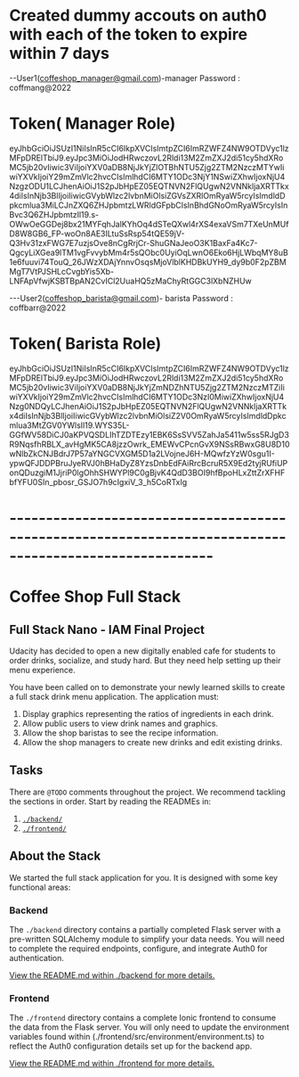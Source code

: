 # Created dummy accouts on auth0 with each of the token to expire within 7 days

--User1(coffeshop_manager@gmail.com)-manager
Password : coffmang@2022
# Token( Manager Role)
eyJhbGciOiJSUzI1NiIsInR5cCI6IkpXVCIsImtpZCI6ImRZWFZ4NW9OTDVyc1lzMFpDRElTbiJ9.eyJpc3MiOiJodHRwczovL2Rldi13M2ZmZXJ2di51cy5hdXRoMC5jb20vIiwic3ViIjoiYXV0aDB8NjJkYjZlOTBhNTU5Zjg2ZTM2NzczMTYwIiwiYXVkIjoiY29mZmVlc2hvcCIsImlhdCI6MTY1ODc3NjY1NSwiZXhwIjoxNjU4NzgzODU1LCJhenAiOiJ1S2pJbHpEZ05EQTNVN2FlQUgwN2VNNkljaXRTTkx4diIsInNjb3BlIjoiIiwicGVybWlzc2lvbnMiOlsiZGVsZXRlOmRyaW5rcyIsImdldDpkcmlua3MiLCJnZXQ6ZHJpbmtzLWRldGFpbCIsInBhdGNoOmRyaW5rcyIsInBvc3Q6ZHJpbmtzIl19.s-OWwOeGGDej8bx21MYFqhJalKYhOq4dSTeQXwl4rXS4exaVSm7TXeUnMUfD8W8GB6_FP-woOn8AE3ILtuSsRsp54tQE59jV-Q3Hv31zxFWG7E7uzjsOve8nCgRrjCr-ShuGNaJeoO3K1BaxFa4Kc7-QgcyLiXGea9lTM1vgFvvybMm4r5sQObc0UyiOqLwnO6Eko6HjLWbqMY8uB1e6fuuvi74TouQ_26JWzXDAjYnnvOsqsMjoVlblKHDBkUYH9_dy9b0F2pZBMMgT7VtPJSHLcCvgbYis5Xb-LNFApVfwjKSBTBpAN2CvICl2UuaHQ5zMaChyRtGGC3lXbNZHUw


---User2(coffeshop_barista@gmail.com)- barista
Password : coffbarr@2022
# Token( Barista Role)
eyJhbGciOiJSUzI1NiIsInR5cCI6IkpXVCIsImtpZCI6ImRZWFZ4NW9OTDVyc1lzMFpDRElTbiJ9.eyJpc3MiOiJodHRwczovL2Rldi13M2ZmZXJ2di51cy5hdXRoMC5jb20vIiwic3ViIjoiYXV0aDB8NjJkYjZmNDZhNTU5Zjg2ZTM2NzczMTZiIiwiYXVkIjoiY29mZmVlc2hvcCIsImlhdCI6MTY1ODc3NzI0MiwiZXhwIjoxNjU4Nzg0NDQyLCJhenAiOiJ1S2pJbHpEZ05EQTNVN2FlQUgwN2VNNkljaXRTTkx4diIsInNjb3BlIjoiIiwicGVybWlzc2lvbnMiOlsiZ2V0OmRyaW5rcyIsImdldDpkcmlua3MtZGV0YWlsIl19.WYS35L-GGfWV58DiCJ0aKPVQSDLIhTZDTEzy1EBK6SsSVV5ZahJa5411w5ss5RJgD3R9NqsfhRBLX_avHgMK5CA8jzzOwrk_EMEWvCPcnGvX9NSsRBwxG8U8D10wNlbZkCNJBdrJ7P57aYNGCVXGM5D1a2LVojneJ6H-MQwfzYzW0sgu1I-ypwQFJDDPBruJyeRVJ0hBHaDyZ8YzsDnbEdFAiRrcBcruR5X9Ed2tyjRUfiUPonQDuzgiM1JjriP0lgOhhSHWYPl9C0gBjvK4QdD3BOI9hfBpoHLxZttZrXFHFbfYFU0SIn_pbosr_GSJO7h9cIgxiV_3_h5CoRTxIg
# --------------------------------------------------------------------------------------------------------

# Coffee Shop Full Stack

## Full Stack Nano - IAM Final Project

Udacity has decided to open a new digitally enabled cafe for students to order drinks, socialize, and study hard. But they need help setting up their menu experience.

You have been called on to demonstrate your newly learned skills to create a full stack drink menu application. The application must:

1. Display graphics representing the ratios of ingredients in each drink.
2. Allow public users to view drink names and graphics.
3. Allow the shop baristas to see the recipe information.
4. Allow the shop managers to create new drinks and edit existing drinks.

## Tasks

There are `@TODO` comments throughout the project. We recommend tackling the sections in order. Start by reading the READMEs in:

1. [`./backend/`](./backend/README.md)
2. [`./frontend/`](./frontend/README.md)

## About the Stack

We started the full stack application for you. It is designed with some key functional areas:

### Backend

The `./backend` directory contains a partially completed Flask server with a pre-written SQLAlchemy module to simplify your data needs. You will need to complete the required endpoints, configure, and integrate Auth0 for authentication.

[View the README.md within ./backend for more details.](./backend/README.md)

### Frontend

The `./frontend` directory contains a complete Ionic frontend to consume the data from the Flask server. You will only need to update the environment variables found within (./frontend/src/environment/environment.ts) to reflect the Auth0 configuration details set up for the backend app.

[View the README.md within ./frontend for more details.](./frontend/README.md)
